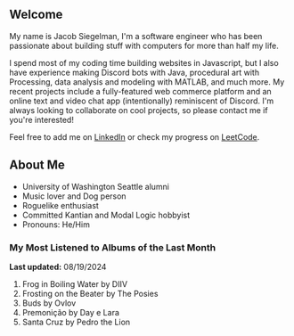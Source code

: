 
## Welcome
My name is Jacob Siegelman, I'm a software engineer who has been passionate about building stuff with computers for more than half my life.

I spend most of my coding time building websites in Javascript, but I also have experience making Discord bots with Java, procedural art with Processing, data analysis and modeling with MATLAB, and much more. My recent projects include a fully-featured web commerce platform and an online text and video chat app (intentionally) reminiscent of Discord. I'm always looking to collaborate on cool projects, so please contact me if you're interested!

Feel free to add me on [LinkedIn](https://www.linkedin.com/in/jacob-siegelman/) or check my progress on [LeetCode](https://leetcode.com/jsiegelman/).

## About Me
- University of Washington Seattle alumni
- Music lover and Dog person
- Roguelike enthusiast
- Committed Kantian and Modal Logic hobbyist
- Pronouns: He/Him

### My Most Listened to Albums of the Last Month
**Last updated:** 08/19/2024 <!-- lfm -->   
1. <!-- lfm -->Frog in Boiling Water by DIIV  
2. <!-- lfm -->Frosting on the Beater by The Posies  
3. <!-- lfm -->Buds by Ovlov  
4. <!-- lfm -->Premonição by Day e Lara  
5. <!-- lfm -->Santa Cruz by Pedro the Lion  
